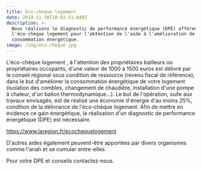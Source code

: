 ```yaml
---
title: Eco-chèque logement
date: 2019-11-30T10:02:51.840Z
description: >-
  Nous réalisons le diagnostic de performance énergétique (DPE) afférent à
  l'éco-chèque logement pour l'obtention de l'aide à l'amélioration de la
  consommation énergétique.
image: /img/éco-chèque.jpg
---
```

L'éco-chèque logement , à l'attention des propriétaires bailleurs ou propriétaires occupants, d'une valeur de 1000 à 1500 euros est délivré par le conseil régional sous condition de ressource (revenu fiscal de référence), dans le but d'améliorer la consommation énergétique de votre logement (isolation des combles, changement de chaudière, installation d'une pompe à chaleur, d'un ballon thermodynamique...). Le but de l'opération, suite aux travaux envisagés, est de réalisé une économie d'énergie d'au moins 25%, condition de la délivrance de l'éco-chèque logement. Afin de mettre en évidence ce gain énergétique, la réalisation d'un diagnostic de performance énergétique (DPE) est nécessaire.

https://www.laregion.fr/ecochequelogement

D'autres aides également peuvent-être apportées par divers organismes comme l'anah et se cumuler entre-elles.

Pour votre DPE et conseils contactez-nous.
